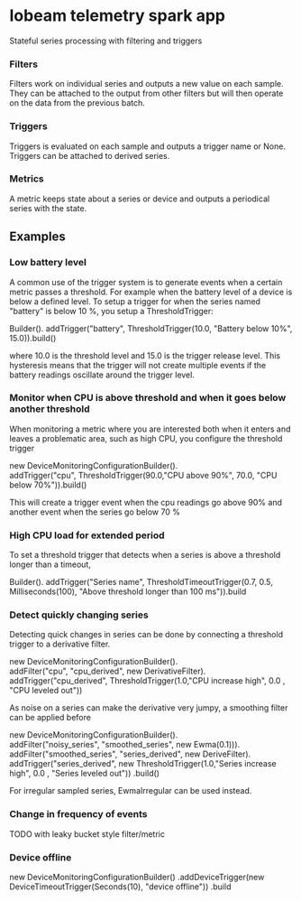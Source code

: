 # Iobeam telemetry spark app

Stateful series processing with filtering and triggers

### Filters

Filters work on individual series and outputs a new value on each sample. They can be attached to the
output from other filters but will then operate on the data from the previous batch.

### Triggers

Triggers is evaluated on each sample and outputs a trigger name or None. Triggers can be 
attached to derived series.

### Metrics

A metric keeps state about a series or device and outputs a periodical series with the state. 

## Examples

### Low battery level

A common use of the trigger system is to generate events when a certain metric passes a threshold. 
For example when the battery level of a device is below a defined level. To setup a trigger for when 
the series named "battery" is below 10 %, you setup a ThresholdTrigger:

Builder().
addTrigger("battery", ThresholdTrigger(10.0, "Battery below 10%", 15.0)).build()

where 10.0 is the threshold level and 15.0 is the trigger release level. This hysteresis 
means that the trigger will not create multiple events if the battery readings oscillate around the 
trigger level. 

### Monitor when CPU is above threshold and when it goes below another threshold

When monitoring a metric where you are interested both when it enters and leaves a problematic area, 
such as high CPU, you configure the threshold trigger

new DeviceMonitoringConfigurationBuilder().  
addTrigger("cpu", ThresholdTrigger(90.0,"CPU above 90%", 70.0, "CPU below 70%")).build()

This will create a trigger event when the cpu readings go above 90% and another event when the series 
go below 70 %

### High CPU load for extended period

To set a threshold trigger that detects when a series is above a threshold longer than a timeout, 

Builder().
addTrigger("Series name", ThresholdTimeoutTrigger(0.7, 0.5, Milliseconds(100), "Above threshold longer than 100 ms")).build

### Detect quickly changing series

Detecting quick changes in series can be done by connecting a threshold trigger to a derivative filter. 

new DeviceMonitoringConfigurationBuilder().  
addFilter("cpu", "cpu_derived", new DerivativeFilter).
addTrigger("cpu_derived", ThresholdTrigger(1.0,"CPU increase high", 0.0 , "CPU leveled out"))

As noise on a series can make the derivative very jumpy, a smoothing filter can be applied before
  
new DeviceMonitoringConfigurationBuilder().  
addFilter("noisy_series", "smoothed_series", new Ewma(0.1))).
addFilter("smoothed_series", "series_derived", new DeriveFilter).
addTrigger("series_derived", new ThresholdTrigger(1.0,"Series increase high", 0.0 , "Series leveled out"))
.build()
  
For irregular sampled series, EwmaIrregular can be used instead.  

### Change in frequency of events

TODO with leaky bucket style filter/metric

### Device offline

new DeviceMonitoringConfigurationBuilder()
.addDeviceTrigger(new DeviceTimeoutTrigger(Seconds(10), "device offline"))
.build